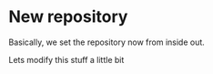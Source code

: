 # New repository

Basically, we set the repository now from inside out.

Lets modify this stuff a little bit
